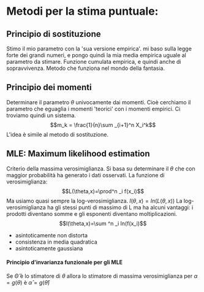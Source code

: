 # Metodi per la stima puntuale:

## Principio di sostituzione
Stimo il mio parametro con la 'sua versione empirica'. mi baso sulla legge forte dei grandi numeri, e pongo quindi la mia media empirica uguale al parametro da stimare. Funzione cumulata empirica, e quindi anche di sopravvivenza. Metodo che funziona nel mondo della fantasia. 
 
## Principio dei momenti
 Determinare il parametro $\theta$ univocamente dai momenti. Cioè cerchiamo il parametro che eguaglia i momenti 'teorici' con i momenti empirici. Ci troviamo quindi un sistema. 
 $$m_k = \frac{1}{n}\sum _{i+1}^n X_i^k$$
 L'idea è simile al metodo di sostituzione.
 
## MLE: Maximum likelihood estimation
 
Criterio della massima verosimiglianza. Si basa su determinare il $\theta$ che con maggior probabilità ha generato i dati osservati. 
La funzione di verosimiglianza: $$L(\theta,x)=\prod^n _i f(x_i)$$
Ma usiamo quasi sempre la log-verosimiglianza. $l(\theta,x)=ln(L(\theta,x))$
La log-verosimiglianza ha gli stessi punti di massimo di L ma ha alcuni vantaggi: i prodotti diventano somme e gli esponenti diventano moltiplicazioni. 
$$l(\theta,x)=\sum ^n _i ln(f(x_i)$$

- asintoticamente non distorta
- consistenza in media quadratica 
- asintoticamente gaussiana

#### Principio d'invarianza funzionale per gli MLE
Se $\hat\Theta$ è lo stimatore di $\theta$ allora lo stimatore di massima verosimiglianza per $\alpha = g(\theta)$ è $\hat \alpha=g(\hat \theta)$
